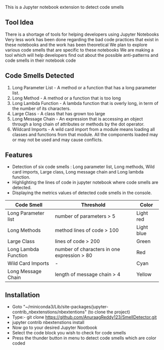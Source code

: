 This is a Jupyter notebook extension to detect code smells

## Tool Idea

There is a shortage of tools for helping developers using Jupyter Notebooks
Very less work has been done regarding the bad code practices that exist in these notebooks and the work has been theoretical
We plan to explore various code smells that are specific to these notebooks
We are making a tool which will help developers find out about the possible anti-patterns and code smells in their notebook code


## Code Smells Detected

1.   Long Parameter List     -   A method or a function that has a long parameter list.
2.   Long Method             -   A method or a function that is too long
3.   Long Lambda Function    -	  A lambda function that is overly long, in term of the number of its characters.
4.   Large Class             -	  A class that has grown too large
5.   Long Message Chain      -   An expression that is accessing an object through a long chain of attributes or methods by the dot operator.
6.   Wildcard Imports        -   A wild card import from a module means loading all classes and functions from that module. All the components loaded may or may not be used and may cause conflicts.


## Features

*  Detection of six code smells : Long parameter list, Long methods, Wild card imports, Large class, Long message chain and Long lambda function.
*  Highlighting the lines of code in jupyter notebook where code smells are detected.
*  Displaying the metrics values of detected code smells in the console.


Code Smell             |     Threshold                                    |               Color     
---|---|---
Long Parameter list    |     number of parameters > 5                     |              Light red
Long Methods           |    method lines of code > 100                    |              Light blue
Large Class            |    lines of code > 200                           |              Green
Long Lambda Function   |    number of characters in one expression > 80   |              Red
Wild Card Imports      |    -                                             |              Cyan
Long Message Chain     |    length of message chain > 4                   |              Yellow


## Installation

* Goto "~/miniconda3/Lib/site-packages/jupyter-contrib_nbextenstions/nbextentions" (to clone the project)
* Type:- git clone https://github.com/AnuraagReddy123/SmellDetector.git
* jupyter contrib nbextenstions install
* Now go to your desired Jupyter Nootbook 
* Select the code block you wish to check for code smells
* Press the thunder button in menu to detect code smells which are color coded
